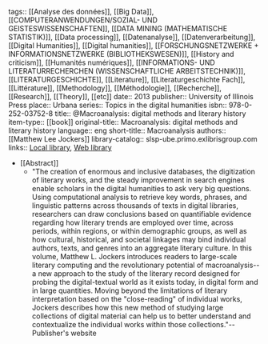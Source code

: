 tags:: [[Analyse des données]], [[Big Data]], [[COMPUTERANWENDUNGEN/SOZIAL- UND GEISTESWISSENSCHAFTEN]], [[DATA MINING (MATHEMATISCHE STATISTIK)]], [[Data processing]], [[Datenanalyse]], [[Datenverarbeitung]], [[Digital Humanities]], [[Digital humanities]], [[FORSCHUNGSNETZWERKE + INFORMATIONSNETZWERKE (BIBLIOTHEKSWESEN)]], [[History and criticism]], [[Humanités numériques]], [[INFORMATIONS- UND LITERATURRECHERCHEN (WISSENSCHAFTLICHE ARBEITSTECHNIK)]], [[LITERATURGESCHICHTE]], [[Literature]], [[Literaturgeschichte Fach]], [[Littérature]], [[Methodology]], [[Méthodologie]], [[Recherche]], [[Research]], [[Theory]], [[etc]]
date:: 2013
publisher:: University of Illinois Press
place:: Urbana
series:: Topics in the digital humanities
isbn:: 978-0-252-03752-8
title:: @Macroanalysis: digital methods and literary history
item-type:: [[book]]
original-title:: Macroanalysis: digital methods and literary history
language:: eng
short-title:: Macroanalysis
authors:: [[Matthew Lee Jockers]]
library-catalog:: slsp-ube.primo.exlibrisgroup.com
links:: [Local library](zotero://select/groups/2386895/items/C286I9XG), [Web library](https://www.zotero.org/groups/2386895/items/C286I9XG)

- [[Abstract]]
	- "The creation of enormous and inclusive databases, the digitization of literary works, and the steady improvement in search engines enable scholars in the digital humanities to ask very big questions. Using computational analysis to retrieve key words, phrases, and linguistic patterns across thousands of texts in digital libraries, researchers can draw conclusions based on quantifiable evidence regarding how literary trends are employed over time, across periods, within regions, or within demographic groups, as well as how cultural, historical, and societal linkages may bind individual authors, texts, and genres into an aggregate literary culture. In this volume, Matthew L. Jockers introduces readers to large-scale literary computing and the revolutionary potential of macroanalysis--a new approach to the study of the literary record designed for probing the digital-textual world as it exists today, in digital form and in large quantities. Moving beyond the limitations of literary interpretation based on the "close-reading" of individual works, Jockers describes how this new method of studying large collections of digital material can help us to better understand and contextualize the individual works within those collections."--Publisher's website